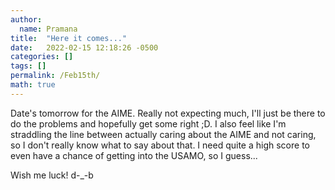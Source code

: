 ```yaml
---
author:
  name: Pramana
title:  "Here it comes..."
date:   2022-02-15 12:18:26 -0500
categories: []
tags: []
permalink: /Feb15th/
math: true
---
```


Date's tomorrow for the AIME.
Really not expecting much, I'll just be there to do the problems and hopefully get some right ;D.
I also feel like I'm straddling the line between actually caring about the AIME and not caring,
so I don't really know what to say about that. I need quite a high score to even have a chance of getting
into the USAMO, so I guess...

Wish me luck! d-_-b